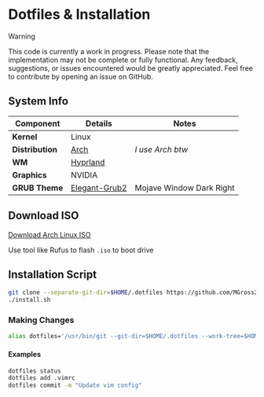 # Dotfiles & Installation

> [!WARNING]
> This code is currently a work in progress. Please note that the implementation may not be complete or fully functional. Any feedback, suggestions, or issues encountered would be greatly appreciated. Feel free to contribute by opening an issue on GitHub.

## System Info

| **Component**   | **Details**                                                           |    **Notes**                |
|------------------|----------------------------------------------------------------------|-----------------------------|
| **Kernel**       | Linux                                                                |                             |
| **Distribution** | [Arch](https://archlinux.org)                                        | *I use Arch btw*            |
| **WM**           | [Hyprland](https://wiki.hyprland.org)                                |                             |
| **Graphics**     | NVIDIA                                                               |                             |
| **GRUB Theme**   | [Elegant-Grub2](https://github.com/vinceliuice/Elegant-grub2-themes) | Mojave Window Dark Right    |

## Download ISO

[Download Arch Linux ISO](https://archlinux.org/download/)

Use tool like Rufus to flash `.iso` to boot drive

## Installation Script

```bash
git clone --separate-git-dir=$HOME/.dotfiles https://github.com/MGross21/dotfiles.git $HOME
./install.sh
```

### Making Changes

```bash
alias dotfiles='/usr/bin/git --git-dir=$HOME/.dotfiles --work-tree=$HOME'
```

#### Examples

```bash
dotfiles status
dotfiles add .vimrc
dotfiles commit -m "Update vim config"
```
